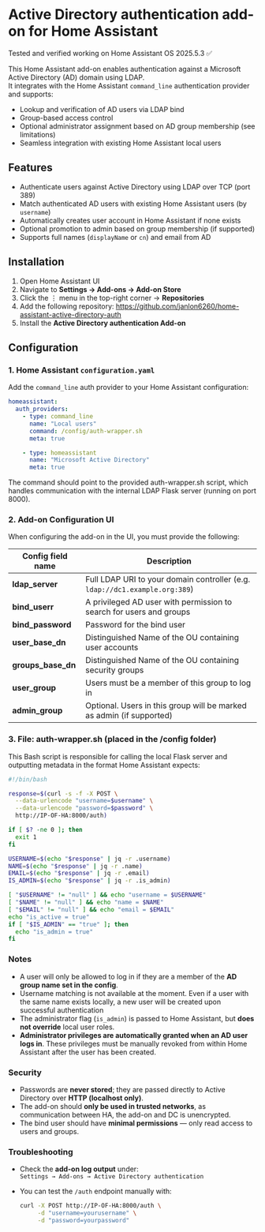 # Active Directory authentication add-on for Home Assistant

Tested and verified working on Home Assistant OS 2025.5.3 :white_check_mark:

This Home Assistant add-on enables authentication against a Microsoft Active Directory (AD) domain using LDAP.  
It integrates with the Home Assistant `command_line` authentication provider and supports:

- Lookup and verification of AD users via LDAP bind
- Group-based access control
- Optional administrator assignment based on AD group membership (see limitations)
- Seamless integration with existing Home Assistant local users

## Features

- Authenticate users against Active Directory using LDAP over TCP (port 389)
- Match authenticated AD users with existing Home Assistant users (by `username`)
- Automatically creates user account in Home Assistant if none exists
- Optional promotion to admin based on group membership (if supported)
- Supports full names (`displayName` or `cn`) and email from AD

## Installation

1. Open Home Assistant UI
2. Navigate to **Settings → Add-ons → Add-on Store**
3. Click the ⋮ menu in the top-right corner → **Repositories**
4. Add the following repository: https://github.com/janlon6260/home-assistant-active-directory-auth
5. Install the **Active Directory authentication Add-on**

## Configuration

### 1. Home Assistant `configuration.yaml`

Add the `command_line` auth provider to your Home Assistant configuration:

```yaml
homeassistant:
  auth_providers:
    - type: command_line
      name: "Local users"
      command: /config/auth-wrapper.sh
      meta: true

    - type: homeassistant
      name: "Microsoft Active Directory"
      meta: true
```

The command should point to the provided auth-wrapper.sh script, which handles communication with the internal LDAP Flask server (running on port 8000).

### 2. Add-on Configuration UI

When configuring the add-on in the UI, you must provide the following:

| Config field name              | Description                                                                 |
|--------------------|-----------------------------------------------------------------------------|
| **ldap_server**     | Full LDAP URI to your domain controller (e.g. `ldap://dc1.example.org:389`) |
| **bind_userr**       | A privileged AD user with permission to search for users and groups         |
| **bind_password**   | Password for the bind user                                                  |
| **user_base_dn**    | Distinguished Name of the OU containing user accounts                       |
| **groups_base_dn**   | Distinguished Name of the OU containing security groups                     |
| **user_group**| Users must be a member of this group to log in                              |
| **admin_group**  | Optional. Users in this group will be marked as admin (if supported)  

### 3. File: auth-wrapper.sh (placed in the /config folder)
This Bash script is responsible for calling the local Flask server and outputting metadata in the format Home Assistant expects:

```bash
#!/bin/bash

response=$(curl -s -f -X POST \
  --data-urlencode "username=$username" \
  --data-urlencode "password=$password" \
  http://IP-OF-HA:8000/auth)

if [ $? -ne 0 ]; then
  exit 1
fi

USERNAME=$(echo "$response" | jq -r .username)
NAME=$(echo "$response" | jq -r .name)
EMAIL=$(echo "$response" | jq -r .email)
IS_ADMIN=$(echo "$response" | jq -r .is_admin)

[ "$USERNAME" != "null" ] && echo "username = $USERNAME"
[ "$NAME" != "null" ] && echo "name = $NAME"
[ "$EMAIL" != "null" ] && echo "email = $EMAIL"
echo "is_active = true"
if [ "$IS_ADMIN" == "true" ]; then
  echo "is_admin = true"
fi
```

### Notes

- A user will only be allowed to log in if they are a member of the **AD group name set in the config**. 
- Username matching is not available at the moment. Even if a user with the same name exists locally, a new user will be created upon successful authentication
- The administrator flag (`is_admin`) is passed to Home Assistant, but **does not override** local user roles.
- **Administrator privileges are automatically granted when an AD user logs in**. These privileges must be manually revoked from within Home Assistant after the user has been created.

### Security

- Passwords are **never stored**; they are passed directly to Active Directory over **HTTP (localhost only)**.
- The add-on should **only be used in trusted networks**, as communication between HA, the add-on and DC is unencrypted.
- The bind user should have **minimal permissions** — only read access to users and groups.

### Troubleshooting

- Check the **add-on log output** under:  
  `Settings → Add-ons → Active Directory authentication`
- You can test the `/auth` endpoint manually with:

  ```bash
  curl -X POST http://IP-OF-HA:8000/auth \
       -d "username=yourusername" \
       -d "password=yourpassword"

